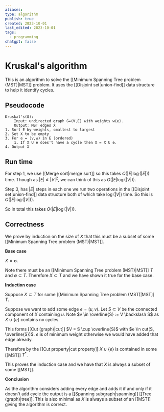 ```yaml
---
aliases: 
type: algorithm
publish: true
created: 2023-10-01
last_edited: 2023-10-01
tags:
  - programming
chatgpt: false
---
```

# Kruskal's algorithm

This is an algorithm to solve the [[Minimum Spanning Tree problem (MST)|MST]] problem. It uses the [[Disjoint set|union-find]] data structure to help it identify cycles.

## Pseudocode

```pseudocode
Kruskal's(G):
	Input: undirected graph G=(V,E) with weights w(e).
	Output: MST edges X
1. Sort E by weights, smallest to largest
2. Set X to be empty
3. For e = (v,w) in E (ordered)
	1. If X U e does't have a cycle then X = X U e.
4. Output X
```

## Run time

For step 1, we use [[Merge sort|merge sort]] so this takes $O(\vert E \vert \log(\vert E \vert))$ time. Though as $\vert E \vert \leq \vert V \vert^2$, we can think of this as $O(\vert E \vert \log(\vert V \vert))$.

Step 3, has $\vert E \vert$ steps in each one we run two operations in the [[Disjoint set|union-find]] data structure both of which take $\log(\vert V \vert)$ time. So this is $O(\vert E \vert \log(\vert V \vert))$.

So in total this takes $O(\vert E \vert \log(\vert V \vert))$.

## Correctness

We prove by induction on the size of $X$ that this must be a subset of some [[Minimum Spanning Tree problem (MST)|MST]].

**Base case**

$X = \emptyset$.

Note there must be an [[Minimum Spanning Tree problem (MST)|MST]] $T$ and $\emptyset \subset T$. Therefore $X \subset T$ and we have shown it true for the base case. 

**Induction case**

Suppose $X \subset T$ for some [[Minimum Spanning Tree problem (MST)|MST]] $T$. 

Suppose we want to add some edge $e = (u,v)$. Let $S \subset V$ be the connected component of $X$ containing $u$. Note $v \in \overline{S} := V \backslash S$ as $X \cup \{e\}$ contains no cycles. 

This forms [[Cut (graph)|cut]] $V = S \cup \overline{S}$ with $e \in cut(S, \overline{S})$. $e$ is of minimum weight otherwise we would have added that edge already. 

Therefore by the [[Cut property|cut property]] $X \cup \{e\}$ is contained in some [[MST]] $T^{\ast}$.

This proves the induction case and we have that $X$ is always a subset of some [[MST]].

**Conclusion**

As the algorithm considers adding every edge and adds it if and only if it doesn't add cycle the output is a [[Spanning subgraph|spanning]] [[Tree (graph)|tree]]. This is also minimal as $X$ is always a subset of an [[MST]] giving the algorithm is correct. 